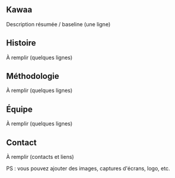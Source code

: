 ## Kawaa

Description résumée / baseline (une ligne)

## Histoire

À remplir (quelques lignes)

## Méthodologie

À remplir (quelques lignes)

## Équipe 

À remplir (quelques lignes)

## Contact

À remplir (contacts et liens)

PS : vous pouvez ajouter des images, captures d'écrans, logo, etc. 
